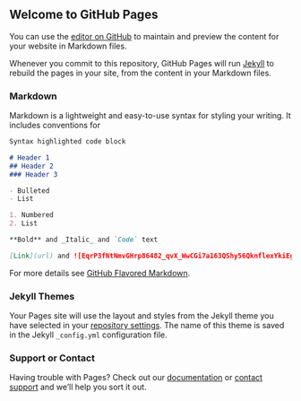 ## Welcome to GitHub Pages

You can use the [editor on GitHub](https://github.com/DarkReitor/hello-word/edit/master/README.md) to maintain and preview the content for your website in Markdown files.

Whenever you commit to this repository, GitHub Pages will run [Jekyll](https://jekyllrb.com/) to rebuild the pages in your site, from the content in your Markdown files.

### Markdown

Markdown is a lightweight and easy-to-use syntax for styling your writing. It includes conventions for

```markdown
Syntax highlighted code block

# Header 1
## Header 2
### Header 3

- Bulleted
- List

1. Numbered
2. List

**Bold** and _Italic_ and `Code` text

[Link](url) and ![EqrP3fNtNmvGHrp86482_qvX_WwCGi7a163QShy56QknflexYkiEgJ0x2ChtiavUD7IQm_y9hPIxEXJup4gzXJvaAn9IysPMs9X3FwGnyTezaDKpPDac2XhjqfWu31ZH4w1Huh6T_W1wPtiW6yCkCAW1TFaK70M44Pu4mUAj5X6WqTNVlCz4ZnZlZz5nv_dBmLSejeMix0sR2n1NEU5GAHyg0Y3lE1yMyqr4LWexEsmZzBqnj8SO-A2-SbvEh0v090Q-Lv1nTAel0-2xSjDrk3pnlSnBfkFVCHgk3ShseOj5Y-IXBy3oZcH27hfeooDPjbEw_d1nCJynTi2m2cj2hPhnOz6tU6emGg4YzCAF8R4vfqzvbUd0jdCZuUnOyNycpxPcfGAdFQk-Vu1grXl9l2VUhSOvLJFauAVIzJIgc4FvzPwnIQW88sU6httmk18kQCQlgARoTq8mv_EbyvZtPNcLoeuc33xcPdoac78hQgtFkaWoUNFwHupnlSzN7wEM9cye6nzRBU9egR3j3JkLO2AQUoHKe1FF5oayyV4yfkc=w614-h920-no](src)
```

For more details see [GitHub Flavored Markdown](https://guides.github.com/features/mastering-markdown/).

### Jekyll Themes

Your Pages site will use the layout and styles from the Jekyll theme you have selected in your [repository settings](https://github.com/DarkReitor/hello-word/settings). The name of this theme is saved in the Jekyll `_config.yml` configuration file.

### Support or Contact

Having trouble with Pages? Check out our [documentation](https://help.github.com/categories/github-pages-basics/) or [contact support](https://github.com/contact) and we’ll help you sort it out.
